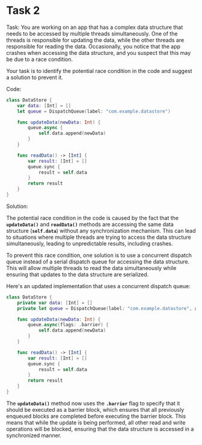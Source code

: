 # Task 2

Task: You are working on an app that has a complex data structure that needs to
be accessed by multiple threads simultaneously. One of the threads is
responsible for updating the data, while the other threads are responsible for
reading the data. Occasionally, you notice that the app crashes when accessing
the data structure, and you suspect that this may be due to a race condition.

Your task is to identify the potential race condition in the code and suggest a
solution to prevent it.

Code:

```swift
class DataStore {
    var data: [Int] = []
    let queue = DispatchQueue(label: "com.example.datastore")

    func updateData(newData: Int) {
        queue.async {
            self.data.append(newData)
        }
    }

    func readData() -> [Int] {
        var result: [Int] = []
        queue.sync {
            result = self.data
        }
        return result
    }
}
```

Solution:

The potential race condition in the code is caused by the fact that the
**`updateData()`** and **`readData()`** methods are accessing the same data
structure (**`self.data`**) without any synchronization mechanism. This can lead
to situations where multiple threads are trying to access the data structure
simultaneously, leading to unpredictable results, including crashes.

To prevent this race condition, one solution is to use a concurrent dispatch
queue instead of a serial dispatch queue for accessing the data structure. This
will allow multiple threads to read the data simultaneously while ensuring that
updates to the data structure are serialized.

Here's an updated implementation that uses a concurrent dispatch queue:

```swift
class DataStore {
    private var data: [Int] = []
    private let queue = DispatchQueue(label: "com.example.datastore", attributes: .concurrent)

    func updateData(newData: Int) {
        queue.async(flags: .barrier) {
            self.data.append(newData)
        }
    }

    func readData() -> [Int] {
        var result: [Int] = []
        queue.sync {
            result = self.data
        }
        return result
    }
}

```

The **`updateData()`** method now uses the **`.barrier`** flag to specify that
it should be executed as a barrier block, which ensures that all previously
enqueued blocks are completed before executing the barrier block. This means
that while the update is being performed, all other read and write operations
will be blocked, ensuring that the data structure is accessed in a synchronized
manner.

